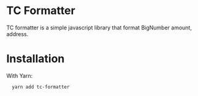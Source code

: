 # TC Formatter

TC formatter is a simple javascript library that format BigNumber amount, address.

# Installation

With Yarn:
```
  yarn add tc-formatter
```
